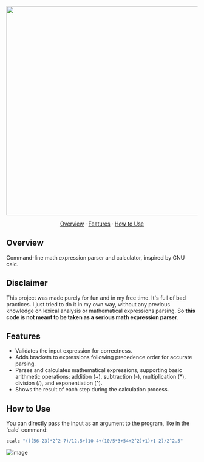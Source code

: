 <div align="center">
<img src="https://github.com/user-attachments/assets/a13be581-ef1c-43ec-a748-b1d69adbc39a" width="550"/>
</div>
<p align="center">
    <p align="center">
        <a href="#overview">Overview</a> &#183;
        <a href="#features">Features</a> &#183;
        <a href="#how-to-use">How to Use</a>
    </p>
</p>

## Overview
Command-line math expression parser and calculator, inspired by GNU calc.

## Disclaimer
This project was made purely for fun and in my free time. It's full of bad practices. I just tried to do it in my own way, without any previous knowledge on lexical analysis or mathematical expressions parsing. So **this code is not meant to be taken as a serious math expression parser**.

## Features
- Validates the input expression for correctness.
- Adds brackets to expressions following precedence order for accurate parsing.
- Parses and calculates mathematical expressions, supporting basic arithmetic operations: addition (+), subtraction (-), multiplication (*), division (/), and exponentiation (^).
- Shows the result of each step during the calculation process.

## How to Use

You can directly pass the input as an argument to the program, like in the 'calc' command:
```bash
ccalc "(((56-23)*2^2-7)/12.5+(10-4+(10/5*3+54+2^2)+1)+1-2)/2^2.5"
```

![image](https://github.com/user-attachments/assets/b1afda64-bfd8-4c1c-b402-16500b543310)


